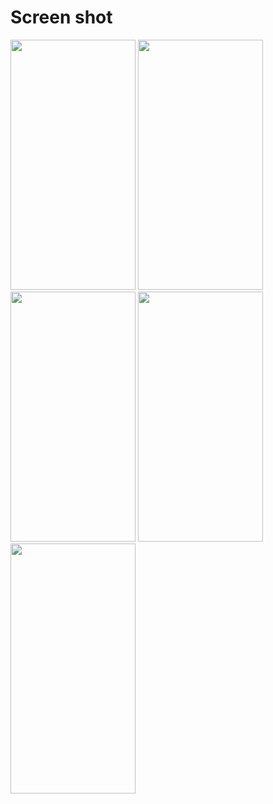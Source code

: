 # Screen shot

<img src = "https://user-images.githubusercontent.com/53982895/135484311-54fbe47f-ed1d-4197-97c8-f57f93466dfa.png" width = "200" height = "400"> <img src = "https://user-images.githubusercontent.com/53982895/135484384-87a7d525-e7ce-4d40-b01c-eb319fb8e87f.png" width = "200" height = "400"> 
<img src = "https://user-images.githubusercontent.com/53982895/135484431-a88f44fe-0242-4916-9e0e-ac1ed9c3293f.png" width = "200" height = "400"> <img src = "https://user-images.githubusercontent.com/53982895/135484585-63038157-a99f-4d77-8b88-bb86e78de0a6.png" width = "200" height = "400">
                     <img src = "https://user-images.githubusercontent.com/53982895/135484521-81fc3af8-f232-4e2a-8f02-270ef0c19f68.png" width = "200" height = "400">
                    
